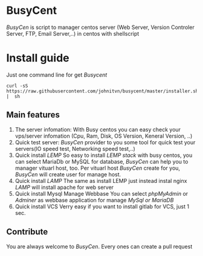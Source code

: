 # BusyCent
*BusyCen* is script to manager centos server (Web Server, Version Controler Server, FTP, Email Server,..) in centos with shellscript

# Install guide
Just one command line for get *Busycent*
```
curl -sS https://raw.githubusercontent.com/johnitvn/busycent/master/installer.sh |  sh
```

## Main features
1. The server infomation:
With Busy centos you can easy check your vps/server infomation (Cpu, Ram, Disk, OS Version, Keneral Version, ..)
2. Quick test server:
*BusyCen* provider to you some tool for quick test your servers(IO speed test, Networking speed test,..)
3. Quick install *LEMP*
So easy to install *LEMP stack* with busy centos, you can select MariaDb or MySQL for database, *BusyCen* can help you to manager vituarl host, too.
Per vituarl host *BusyCen* create for you, *BusyCen* will create user for manage host.
4. Quick install *LAMP*
The same as install LEMP just instead instal nginx *LAMP* will install apache for web server
5. Quick install Mysql Manage Webbase
You can select *phpMyAdmin* or *Adminer* as  webbase application for manage *MySql or MariaDB*
6. Quick install VCS
Verry easy if you want to install gitlab for VCS, just 1 sec.

## Contribute
You are always welcome to *BusyCen*. Every ones can create a pull request
